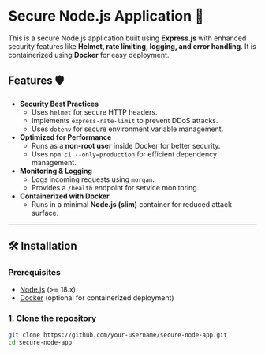 # Secure Node.js Application 🚀

This is a secure Node.js application built using **Express.js** with enhanced security features like **Helmet, rate limiting, logging, and error handling**. It is containerized using **Docker** for easy deployment.

## Features 🛡️
- **Security Best Practices**
  - Uses `helmet` for secure HTTP headers.
  - Implements `express-rate-limit` to prevent DDoS attacks.
  - Uses `dotenv` for secure environment variable management.
- **Optimized for Performance**
  - Runs as a **non-root user** inside Docker for better security.
  - Uses `npm ci --only=production` for efficient dependency management.
- **Monitoring & Logging**
  - Logs incoming requests using `morgan`.
  - Provides a `/health` endpoint for service monitoring.
- **Containerized with Docker**
  - Runs in a minimal **Node.js (slim)** container for reduced attack surface.

---

## 🛠️ Installation

### **Prerequisites**
- [Node.js](https://nodejs.org/) (>= 18.x)
- [Docker](https://www.docker.com/) (optional for containerized deployment)

### **1. Clone the repository**
```bash
git clone https://github.com/your-username/secure-node-app.git
cd secure-node-app
